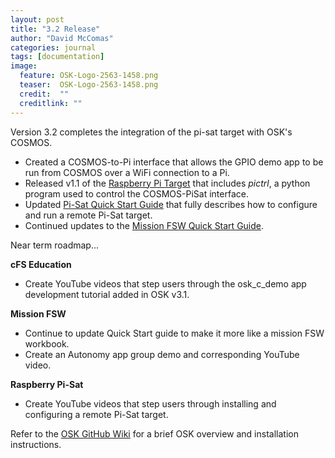 ```yaml
---
layout: post
title: "3.2 Release"
author: "David McComas"
categories: journal
tags: [documentation]
image:
  feature: OSK-Logo-2563-1458.png
  teaser:  OSK-Logo-2563-1458.png
  credit:  ""
  creditlink: ""
---
```

<div>
<p>Version 3.2 completes the integration of the pi-sat target with OSK's COSMOS.</p>
<ul>
   <li>Created a COSMOS-to-Pi interface that allows the GPIO demo app to be run from COSMOS over a WiFi connection to a Pi.</li>
   <li>Released v1.1 of the <a href="https://github.com/OpenSatKit/pi-sat">Raspberry Pi Target</a> that includes <i>pictrl</i>, a python program used to control the COSMOS-PiSat interface.</li>
   <li>Updated <a href="https://github.com/OpenSatKit/OpenSatKit/blob/master/cosmos/config/targets/PISAT/docs/Pi-Sat-Quick-Start.pdf">Pi-Sat Quick Start Guide</a> that fully describes how to configure and run a remote Pi-Sat target.</li>
   <li>Continued updates to the <a href="https://github.com/OpenSatKit/OpenSatKit/blob/master/cosmos/config/targets/SIMSAT/docs/Mission-Fsw-Quick-Start.pdf">Mission FSW Quick Start Guide</a>.</li>
</ul>

<p>Near term roadmap...</p>

<b>cFS Education</b>
<ul>
   <li>Create YouTube videos that step users through the osk_c_demo app development tutorial added in OSK v3.1.</li>
</ul>

<b>Mission FSW</b>
<ul>
   <li>Continue to update Quick Start guide to make it more like a mission FSW workbook.</li>
   <li>Create an Autonomy app group demo and corresponding YouTube video.</li>
</ul>

<b>Raspberry Pi-Sat</b>
<ul>
   <li>Create YouTube videos that step users through installing and configuring a remote Pi-Sat target.</li>
</ul>

<p>Refer to the <a href="{{site.github.wiki-url}}">OSK GitHub Wiki</a> for a brief OSK overview and installation instructions.</p>

</div>
